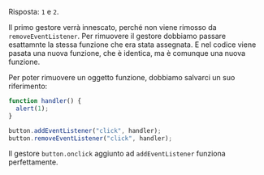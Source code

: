 Risposta: `1` e `2`.

Il primo gestore verrà innescato, perché non viene rimosso da `removeEventListener`. Per rimuovere il gestore dobbiamo passare esattamnte la stessa funzione che era stata assegnata. E nel codice viene pasata una nuova funzione, che è identica, ma è comunque una nuova funzione.

Per poter rimuovere un oggetto funzione, dobbiamo salvarci un suo riferimento:

```js
function handler() {
  alert(1);
}

button.addEventListener("click", handler);
button.removeEventListener("click", handler);
```

Il gestore `button.onclick` aggiunto ad `addEventListener` funziona perfettamente.

